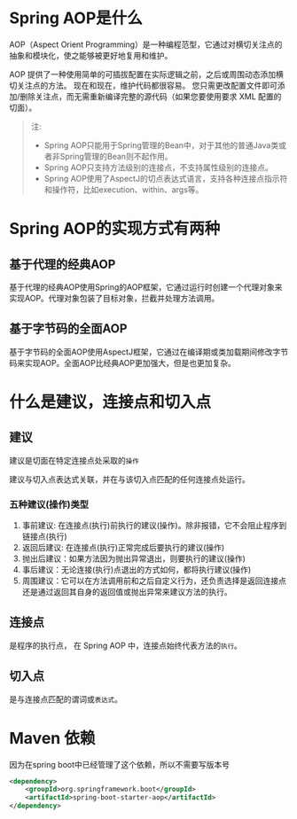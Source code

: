 # Spring AOP是什么
AOP（Aspect Orient Programming）是一种编程范型，它通过对横切关注点的抽象和模块化，使之能够被更好地复用和维护。

AOP 提供了一种使用简单的可插拔配置在实际逻辑之前，之后或周围动态添加横切关注点的方法。 现在和现在，维护代码都很容易。 您只需更改配置文件即可添加/删除关注点，而无需重新编译完整的源代码（如果您要使用要求 XML 配置的切面）。
> 注:
> - Spring AOP只能用于Spring管理的Bean中，对于其他的普通Java类或者非Spring管理的Bean则不起作用。
> - Spring AOP只支持方法级别的连接点，不支持属性级别的连接点。
> - Spring AOP使用了AspectJ的切点表达式语言，支持各种连接点指示符和操作符，比如execution、within、args等。

# Spring AOP的实现方式有两种
## 基于代理的经典AOP
基于代理的经典AOP使用Spring的AOP框架，它通过运行时创建一个代理对象来实现AOP。代理对象包装了目标对象，拦截并处理方法调用。
## 基于字节码的全面AOP
基于字节码的全面AOP使用AspectJ框架，它通过在编译期或类加载期间修改字节码来实现AOP。全面AOP比经典AOP更加强大，但是也更加复杂。

# 什么是建议，连接点和切入点
## 建议
建议是切面在特定连接点处采取的`操作`

建议与切入点表达式关联，并在与该切入点匹配的任何连接点处运行。

### 五种建议(操作)类型
1. 事前建议: 在连接点(执行)前执行的建议(操作)。除非报错，它不会阻止程序到链接点(执行)
2. 返回后建议: 在连接点(执行)正常完成后要执行的建议(操作)
3. 抛出后建议：如果方法因为抛出异常退出，则要执行的建议(操作)
4. 事后建议：无论连接(执行)点退出的方式如何，都将执行建议(操作)
5. 周围建议：它可以在方法调用前和之后自定义行为，还负责选择是返回连接点还是通过返回其自身的返回值或抛出异常来建议方法的执行。
## 连接点
是程序的执行点， 在 Spring AOP 中，连接点始终代表方法的`执行`。
## 切入点
是与连接点匹配的谓词或`表达式`。

# Maven 依赖
因为在spring boot中已经管理了这个依赖，所以不需要写版本号
```pom.xml
<dependency>
    <groupId>org.springframework.boot</groupId>
    <artifactId>spring-boot-starter-aop</artifactId>
</dependency>
```